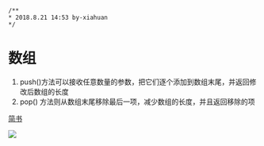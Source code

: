 ```
/**
* 2018.8.21 14:53 by-xiahuan
*/
```
# 数组

1. push()方法可以接收任意数量的参数，把它们逐个添加到数组末尾，并返回修改后数组的长度
2. pop() 方法则从数组末尾移除最后一项，减少数组的长度，并且返回移除的项 

[简书](http://www.jianshu.com)

![](http://upload-images.jianshu.io/upload_images/259-0ad0d0bfc1c608b6.jpg?imageMogr2/auto-orient/strip%7CimageView2/2/w/1240)
